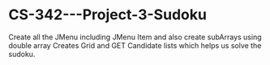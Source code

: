 # CS-342---Project-3-Sudoku

Create all the JMenu including JMenu Item and also create subArrays using double array Creates Grid and GET Candidate lists which helps us solve the sudoku.